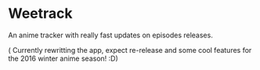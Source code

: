 # Weetrack
An anime tracker with really fast updates on episodes releases.

( Currently rewritting the app, expect re-release and some cool features for the 2016 winter anime season! :D)
